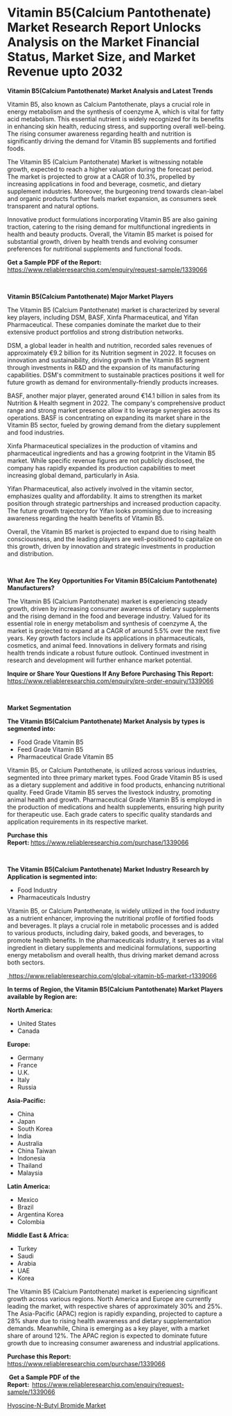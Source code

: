 <p><h1>Vitamin B5(Calcium Pantothenate) Market Research Report Unlocks Analysis on the Market Financial Status, Market Size, and Market Revenue upto 2032</h1></p><p><strong>Vitamin B5(Calcium Pantothenate) Market Analysis and Latest Trends</strong></p>
<p><p>Vitamin B5, also known as Calcium Pantothenate, plays a crucial role in energy metabolism and the synthesis of coenzyme A, which is vital for fatty acid metabolism. This essential nutrient is widely recognized for its benefits in enhancing skin health, reducing stress, and supporting overall well-being. The rising consumer awareness regarding health and nutrition is significantly driving the demand for Vitamin B5 supplements and fortified foods.</p><p>The Vitamin B5 (Calcium Pantothenate) Market is witnessing notable growth, expected to reach a higher valuation during the forecast period. The market is projected to grow at a CAGR of 10.3%, propelled by increasing applications in food and beverage, cosmetic, and dietary supplement industries. Moreover, the burgeoning trend towards clean-label and organic products further fuels market expansion, as consumers seek transparent and natural options.</p><p>Innovative product formulations incorporating Vitamin B5 are also gaining traction, catering to the rising demand for multifunctional ingredients in health and beauty products. Overall, the Vitamin B5 market is poised for substantial growth, driven by health trends and evolving consumer preferences for nutritional supplements and functional foods.</p></p>
<p><strong>Get a Sample PDF of the Report:&nbsp;</strong> <a href="https://www.reliableresearchiq.com/enquiry/request-sample/1339066?utm_campaign=2302&utm_medium=2&utm_source=Github&utm_content=ia&utm_term=09032025&utm_id=vitamin-b5calcium-pantothenate">https://www.reliableresearchiq.com/enquiry/request-sample/1339066</a></p>
<p>&nbsp;</p>
<p><strong>Vitamin B5(Calcium Pantothenate) Major Market Players</strong></p>
<p><p>The Vitamin B5 (Calcium Pantothenate) market is characterized by several key players, including DSM, BASF, Xinfa Pharmaceutical, and Yifan Pharmaceutical. These companies dominate the market due to their extensive product portfolios and strong distribution networks.</p><p>DSM, a global leader in health and nutrition, recorded sales revenues of approximately €9.2 billion for its Nutrition segment in 2022. It focuses on innovation and sustainability, driving growth in the Vitamin B5 segment through investments in R&D and the expansion of its manufacturing capabilities. DSM's commitment to sustainable practices positions it well for future growth as demand for environmentally-friendly products increases.</p><p>BASF, another major player, generated around €14.1 billion in sales from its Nutrition & Health segment in 2022. The company's comprehensive product range and strong market presence allow it to leverage synergies across its operations. BASF is concentrating on expanding its market share in the Vitamin B5 sector, fueled by growing demand from the dietary supplement and food industries.</p><p>Xinfa Pharmaceutical specializes in the production of vitamins and pharmaceutical ingredients and has a growing footprint in the Vitamin B5 market. While specific revenue figures are not publicly disclosed, the company has rapidly expanded its production capabilities to meet increasing global demand, particularly in Asia.</p><p>Yifan Pharmaceutical, also actively involved in the vitamin sector, emphasizes quality and affordability. It aims to strengthen its market position through strategic partnerships and increased production capacity. The future growth trajectory for Yifan looks promising due to increasing awareness regarding the health benefits of Vitamin B5.</p><p>Overall, the Vitamin B5 market is projected to expand due to rising health consciousness, and the leading players are well-positioned to capitalize on this growth, driven by innovation and strategic investments in production and distribution.</p></p>
<p>&nbsp;</p>
<p><strong>What Are The Key Opportunities For Vitamin B5(Calcium Pantothenate) Manufacturers?</strong></p>
<p><p>The Vitamin B5 (Calcium Pantothenate) market is experiencing steady growth, driven by increasing consumer awareness of dietary supplements and the rising demand in the food and beverage industry. Valued for its essential role in energy metabolism and synthesis of coenzyme A, the market is projected to expand at a CAGR of around 5.5% over the next five years. Key growth factors include its applications in pharmaceuticals, cosmetics, and animal feed. Innovations in delivery formats and rising health trends indicate a robust future outlook. Continued investment in research and development will further enhance market potential.</p></p>
<p><strong>Inquire or Share Your Questions If Any Before Purchasing This Report:</strong> <a href="https://www.reliableresearchiq.com/enquiry/pre-order-enquiry/1339066?utm_campaign=2302&utm_medium=2&utm_source=Github&utm_content=ia&utm_term=09032025&utm_id=vitamin-b5calcium-pantothenate">https://www.reliableresearchiq.com/enquiry/pre-order-enquiry/1339066</a></p>
<p>&nbsp;</p>
<p><strong>Market Segmentation</strong></p>
<p><strong>The Vitamin B5(Calcium Pantothenate) Market Analysis by types is segmented into:</strong></p>
<p><ul><li>Food Grade Vitamin B5</li><li>Feed Grade Vitamin B5</li><li>Pharmaceutical Grade Vitamin B5</li></ul></p>
<p><p>Vitamin B5, or Calcium Pantothenate, is utilized across various industries, segmented into three primary market types. Food Grade Vitamin B5 is used as a dietary supplement and additive in food products, enhancing nutritional quality. Feed Grade Vitamin B5 serves the livestock industry, promoting animal health and growth. Pharmaceutical Grade Vitamin B5 is employed in the production of medications and health supplements, ensuring high purity for therapeutic use. Each grade caters to specific quality standards and application requirements in its respective market.</p></p>
<p><strong>Purchase this Report:&nbsp;</strong><a href="https://www.reliableresearchiq.com/purchase/1339066?utm_campaign=2302&utm_medium=2&utm_source=Github&utm_content=ia&utm_term=09032025&utm_id=vitamin-b5calcium-pantothenate">https://www.reliableresearchiq.com/purchase/1339066</a></p>
<p>&nbsp;</p>
<p><strong>The Vitamin B5(Calcium Pantothenate) Market Industry Research by Application is segmented into:</strong></p>
<p><ul><li>Food Industry</li><li>Pharmaceuticals Industry</li></ul></p>
<p><p>Vitamin B5, or Calcium Pantothenate, is widely utilized in the food industry as a nutrient enhancer, improving the nutritional profile of fortified foods and beverages. It plays a crucial role in metabolic processes and is added to various products, including dairy, baked goods, and beverages, to promote health benefits. In the pharmaceuticals industry, it serves as a vital ingredient in dietary supplements and medicinal formulations, supporting energy metabolism and overall health, thus driving market demand across both sectors.</p></p>
<p><a href="https://www.reliableresearchiq.com/global-vitamin-b5-market-r1339066?utm_campaign=2302&utm_medium=2&utm_source=Github&utm_content=ia&utm_term=09032025&utm_id=vitamin-b5calcium-pantothenate">&nbsp;https://www.reliableresearchiq.com/global-vitamin-b5-market-r1339066</a></p>
<p><strong>In terms of Region, the Vitamin B5(Calcium Pantothenate) Market Players available by Region are:</strong></p>
<p>
    <p> <strong> North America: </strong>
        <ul>
            <li>United States</li>
            <li>Canada</li>
        </ul>
        </p> 
    <p> <strong> Europe: </strong>
        <ul>
            <li>Germany</li>
            <li>France</li>
            <li>U.K.</li>
            <li>Italy</li>
            <li>Russia</li>
        </ul>
        </p> 
    <p> <strong> Asia-Pacific: </strong>
        <ul>
            <li>China</li>
            <li>Japan</li>
            <li>South Korea</li>
            <li>India</li>
            <li>Australia</li>
            <li>China Taiwan</li>
            <li>Indonesia</li>
            <li>Thailand</li>
            <li>Malaysia</li>
        </ul>
        </p> 
    <p> <strong> Latin America: </strong>
        <ul>
            <li>Mexico</li>
            <li>Brazil</li>
            <li>Argentina Korea</li>
            <li>Colombia</li>
        </ul>
        </p> 
    <p> <strong> Middle East & Africa: </strong>
        <ul>
            <li>Turkey</li>
            <li>Saudi</li>
            <li>Arabia</li>
            <li>UAE</li>
            <li>Korea</li>
        </ul>
    </p>
    </p>
<p><p>The Vitamin B5 (Calcium Pantothenate) market is experiencing significant growth across various regions. North America and Europe are currently leading the market, with respective shares of approximately 30% and 25%. The Asia-Pacific (APAC) region is rapidly expanding, projected to capture a 28% share due to rising health awareness and dietary supplementation demands. Meanwhile, China is emerging as a key player, with a market share of around 12%. The APAC region is expected to dominate future growth due to increasing consumer awareness and industrial applications.</p></p>
<p><strong>Purchase this Report: </strong><a href="https://www.reliableresearchiq.com/purchase/1339066?utm_campaign=2302&utm_medium=2&utm_source=Github&utm_content=ia&utm_term=09032025&utm_id=vitamin-b5calcium-pantothenate">https://www.reliableresearchiq.com/purchase/1339066</a></p>
<p>&nbsp;<strong>Get a Sample PDF of the Report:&nbsp;&nbsp;</strong><a href="https://www.reliableresearchiq.com/enquiry/request-sample/1339066?utm_campaign=2302&utm_medium=2&utm_source=Github&utm_content=ia&utm_term=09032025&utm_id=vitamin-b5calcium-pantothenate">https://www.reliableresearchiq.com/enquiry/request-sample/1339066</a></p>
<p><strong></strong></p>
<p><p><a href="https://github.com/vigoseiler/Market-Research-Report-List-1/blob/main/hyoscine-n-butyl-bromide-market.md?utm_campaign=2302&utm_medium=2&utm_source=Github&utm_content=ia&utm_term=09032025&utm_id=vitamin-b5calcium-pantothenate">Hyoscine-N-Butyl Bromide Market</a></p></p>